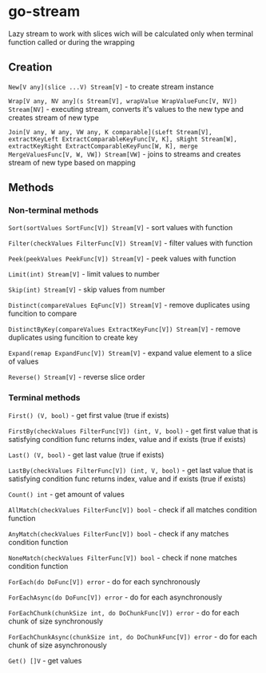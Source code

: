 # go-stream
Lazy stream to work with slices wich will be calculated only when terminal function called or during the wrapping
## Creation
`New[V any](slice ...V) Stream[V]` - to create stream instance

`Wrap[V any, NV any](s Stream[V], wrapValue WrapValueFunc[V, NV]) Stream[NV]` - executing stream, converts it's values to the new type and creates stream of new type 

`Join[V any, W any, VW any, K comparable](sLeft Stream[V], extractKeyLeft ExtractComparableKeyFunc[V, K], sRight Stream[W], extractKeyRight ExtractComparableKeyFunc[W, K], merge MergeValuesFunc[V, W, VW]) Stream[VW]` - joins to streams and creates stream of new type based on mapping

## Methods
### Non-terminal methods
`Sort(sortValues SortFunc[V]) Stream[V]` - sort values with function

`Filter(checkValues FilterFunc[V]) Stream[V]` - filter values with function

`Peek(peekValues PeekFunc[V]) Stream[V]` - peek values with function

`Limit(int) Stream[V]` - limit values to number

`Skip(int) Stream[V]` - skip values from number

`Distinct(compareValues EqFunc[V]) Stream[V]` - remove duplicates using funcition to compare 

`DistinctByKey(compareValues ExtractKeyFunc[V]) Stream[V]` - remove duplicates using funcition to create key 

`Expand(remap ExpandFunc[V]) Stream[V]` - expand value element to a slice of values

`Reverse() Stream[V]` - reverse slice order

### Terminal methods

`First() (V, bool)` - get first value (true if exists)

`FirstBy(checkValues FilterFunc[V]) (int, V, bool)` - get first value that is satisfying condition func returns index, value and if exists (true if exists)

`Last() (V, bool)` - get last value (true if exists)

`LastBy(checkValues FilterFunc[V]) (int, V, bool)` - get last value that is satisfying condition func returns index, value and if exists (true if exists)

`Count() int` - get amount of values

`AllMatch(checkValues FilterFunc[V]) bool` - check if all matches condition function

`AnyMatch(checkValues FilterFunc[V]) bool` - check if any matches condition function

`NoneMatch(checkValues FilterFunc[V]) bool` - check if none matches condition function

`ForEach(do DoFunc[V]) error` - do for each synchronously

`ForEachAsync(do DoFunc[V]) error` - do for each asynchronously

`ForEachChunk(chunkSize int, do DoChunkFunc[V]) error` - do for each chunk of size synchronously

`ForEachChunkAsync(chunkSize int, do DoChunkFunc[V]) error` - do for each chunk of size asynchronously
    
`Get() []V` - get values




